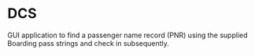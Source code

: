 # DCS
GUI application to find a passenger name record (PNR) using the supplied Boarding pass strings and check in subsequently.
